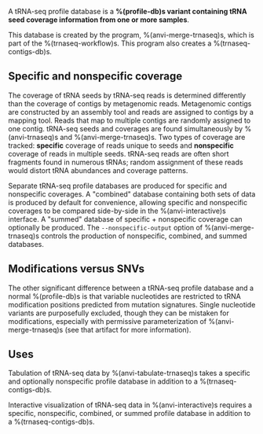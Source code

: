 A tRNA-seq profile database is a **%(profile-db)s variant containing tRNA seed coverage information from one or more samples**.

This database is created by the program, %(anvi-merge-trnaseq)s, which is part of the %(trnaseq-workflow)s. This program also creates a %(trnaseq-contigs-db)s.

## Specific and nonspecific coverage

The coverage of tRNA seeds by tRNA-seq reads is determined differently than the coverage of contigs by metagenomic reads. Metagenomic contigs are constructed by an assembly tool and reads are assigned to contigs by a mapping tool. Reads that map to multiple contigs are randomly assigned to one contig. tRNA-seq seeds and coverages are found simultaneously by %(anvi-trnaseq)s and %(anvi-merge-trnaseq)s. Two types of coverage are tracked: **specific** coverage of reads unique to seeds and **nonspecific** coverage of reads in multiple seeds. tRNA-seq reads are often short fragments found in numerous tRNAs; random assignment of these reads would distort tRNA abundances and coverage patterns.

Separate tRNA-seq profile databases are produced for specific and nonspecific coverages. A "combined" database containing both sets of data is produced by default for convenience, allowing specific and nonspecific coverages to be compared side-by-side in the %(anvi-interactive)s interface. A "summed" database of specific + nonspecific coverage can optionally be produced. The `--nonspecific-output` option of %(anvi-merge-trnaseq)s controls the production of nonspecific, combined, and summed databases.

## Modifications versus SNVs

The other significant difference between a tRNA-seq profile database and a normal %(profile-db)s is that variable nucleotides are restricted to tRNA modification positions predicted from mutation signatures. Single nucleotide variants are purposefully excluded, though they can be mistaken for modifications, especially with permissive parameterization of %(anvi-merge-trnaseq)s (see that artifact for more information).

## Uses

Tabulation of tRNA-seq data by %(anvi-tabulate-trnaseq)s takes a specific and optionally nonspecific profile database in addition to a %(trnaseq-contigs-db)s.

Interactive visualization of tRNA-seq data in %(anvi-interactive)s requires a specific, nonspecific, combined, or summed profile database in addition to a %(trnaseq-contigs-db)s.
